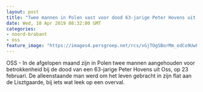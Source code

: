 ```yaml
---
layout: post
title: "Twee mannen in Polen vast voor dood 63-jarige Peter Hovens uit Oss, één verdachte kende slachtoffer"
date: Wed, 10 Apr 2019 08:32:00 GMT
categories: 
- noord-brabant 
- oss 
feature_image: "https://images4.persgroep.net/rcs/vGjTOgSBorMm_odCo9UwFwC8nxc/diocontent/142268625/_fitwidth/400/?appId=21791a8992982cd8da851550a453bd7f&quality=0.7"
---
```


OSS - In de afgelopen maand zijn in Polen twee mannen aangehouden voor betrokkenheid bij de dood van een 63-jarige Peter Hovens uit Oss, op 23 februari. De alleenstaande man werd om het leven gebracht in zijn flat aan de Lisztgaarde, bij iets wat leek op een overval.
